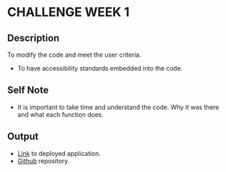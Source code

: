 # CHALLENGE WEEK 1

## Description

To modify the code and meet the user criteria. 

- To have accessibility standards embedded into the code.


## Self Note

- It is important to take time and understand the code. Why it was there and what each function does.

## Output

- [Link](https://teresagithub17.github.io/bootcamp_week1/) to deployed application.
- [Github](https://github.com/teresagithub17/bootcamp_week1/) repository.

